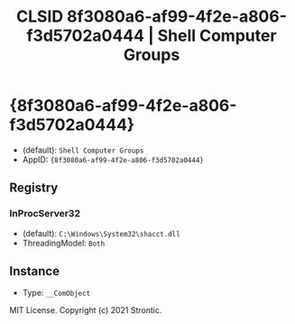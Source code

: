 ﻿---
title: "CLSID 8f3080a6-af99-4f2e-a806-f3d5702a0444 | Shell Computer Groups"
excerpt: What is COM-Object CLSID 8f3080a6-af99-4f2e-a806-f3d5702a0444?
---

# {8f3080a6-af99-4f2e-a806-f3d5702a0444}

* (default): `Shell Computer Groups`
* AppID: `{8f3080a6-af99-4f2e-a806-f3d5702a0444}`

## Registry


### InProcServer32

* (default): `C:\Windows\System32\shacct.dll`
* ThreadingModel: `Both`

## Instance

* Type: `__ComObject`

MIT License. Copyright (c) 2021 Strontic.


